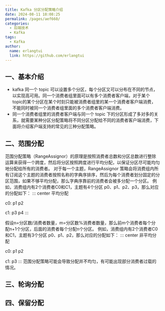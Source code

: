 ```yaml
---
title: Kafka 分区分配策略介绍
date: 2024-08-11 18:08:25
permalink: /pages/aef660/
categories:
  - 后端技术
  - Kafka
tags:
  - Kafka
author: 
  name: erlangtui
  link: https://github.com/erlangtui
---
```


## 一、基本介绍
* kafka 同一个 topic 可以设置多个分区，每个分区又可以分布在不同的节点，以实现高可用。同一个消费者组里面可以有多个消费者客户端，对于某个topic的某个分区在某个时刻只能被消费者组里的某一个消费者客户端消费，不能同时被同一个消费者组里面的多个消费者客户端消费。
* 同一个消费者组里的消费者客户端与同一个 topic 下的分区形成了多对多的关系，就需要某种分区分配策略将不同分区分配给不同的消费者客户端消费，下面将介绍客户端支持的常见的三种分配策略。

## 二、范围分配

范围分配策略（RangeAssignor）的原理是按照消费者总数和分区总数进行整除运算来获得一个跨度，然后将分区按照跨度进行平均分配，以保证分区尽可能均匀地分配给所有的消费者。
对于每一个主题，RangeAssignor 策略会将消费组内所有订阅这个主题的消费者按照名称的字典序排序，然后为每个消费者划分固定的分区范围，如果不够平均分配，那么字典序靠前的消费者会被多分配一个分区。
例如，消费组内有2个消费者C0和C1，主题有4个分区 p0、p1、p2、p3，那么对应的分配如下：
::: center
平均分配

c0: p1   p2 

c1: p3   p4 
:::

假设n=分区数/消费者数量，m=分区数%消费者数量，那么前m个消费者每个分配n+1个分区，后面的消费者每个分配n个分区。
例如，消费组内有2个消费者C0和C1，主题有3个分区 p0、p1、p2，那么对应的分配如下：
::: center
非平均分配

c0: p1  p2 

c1: p3 
:::
范围分配策略可能会导致分配并不均匀，有可能出现部分消费者过载的情况。

## 三、轮询分配

## 四、保留分配

